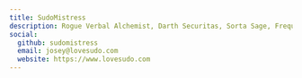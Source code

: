 ```yaml
---
title: SudoMistress
description: Rogue Verbal Alchemist, Darth Securitas, Sorta Sage, Frequently FC Mum, Galvanized Gatherer, Cheap Crafter, Sometimes Streamer, Co-host DNIStream, Proud GitKraken Ambassador, Security Advocate.
social:
  github: sudomistress
  email: josey@lovesudo.com
  website: https://www.lovesudo.com
---
```

